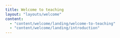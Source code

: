 ```yaml
---
title: Welcome to teaching
layout: "layouts/welcome"
content:
  - "content/welcome/landing/welcome-to-teaching"
  - "content/welcome/landing/introduction"
---
```



